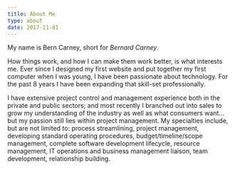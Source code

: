 ```yaml
---
title: About Me
type: about
date: 2017-11-01
---
```

My name is Bern Carney, short for _Bernard Carney_.

How things work, and how I can make them work better, is what interests me. Ever since I designed my first website and put together my first computer when I was young, I have been passionate about technology. For the past 8 years I have been expanding that skill-set professionally.

I have extensive project control and management experience both in the private and public sectors; and most recently I branched out into sales to grow my understanding of the industry as well as what consumers want... but my passion still lies within project management. My specialties include, but are not limited to: process streamlining, project management, developing standard operating procedures, budget/timeline/scope management, complete software development lifecycle, resource management, IT operations and business management liaison, team development, relationship building.